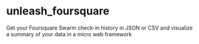 # unleash_foursquare
Get your Foursquare Swarm check-in history in JSON or CSV and visualize a summary of your data in a micro web framework
